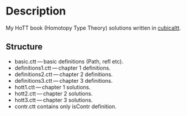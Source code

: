 # Description

My HoTT book (Homotopy Type Theory) solutions written in [cubicaltt](https://github.com/mortberg/cubicaltt).

## Structure

* basic.ctt — basic definitions (Path, refl etc).
* definitions1.ctt — chapter 1 definitions.
* definitions2.ctt — chapter 2 definitions.
* definitions3.ctt — chapter 3 definitions.
* hott1.ctt — chapter 1 solutions.
* hott2.ctt — chapter 2 solutions.
* hott3.ctt — chapter 3 solutions.
* contr.ctt contains only isContr definition.
